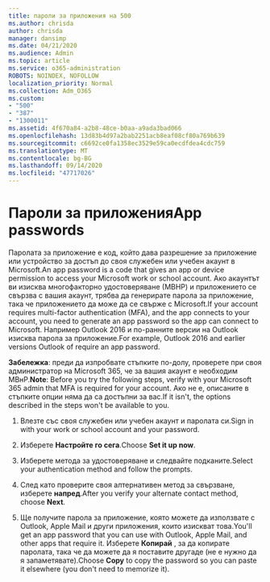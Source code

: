 ```yaml
---
title: пароли за приложения на 500
ms.author: chrisda
author: chrisda
manager: dansimp
ms.date: 04/21/2020
ms.audience: Admin
ms.topic: article
ms.service: o365-administration
ROBOTS: NOINDEX, NOFOLLOW
localization_priority: Normal
ms.collection: Adm_O365
ms.custom:
- "500"
- "387"
- "1300011"
ms.assetid: 4f670a84-a2b8-48ce-b0aa-a9ada3bad066
ms.openlocfilehash: 13d83b4d97a2bab2251acb8eaf08cf80a769b639
ms.sourcegitcommit: c6692ce0fa1358ec3529e59ca0ecdfdea4cdc759
ms.translationtype: MT
ms.contentlocale: bg-BG
ms.lasthandoff: 09/14/2020
ms.locfileid: "47717026"
---
```

# <a name="app-passwords"></a><span data-ttu-id="aed7b-102">Пароли за приложения</span><span class="sxs-lookup"><span data-stu-id="aed7b-102">App passwords</span></span>

<span data-ttu-id="aed7b-103">Паролата за приложение е код, който дава разрешение за приложение или устройство за достъп до своя служебен или учебен акаунт в Microsoft.</span><span class="sxs-lookup"><span data-stu-id="aed7b-103">An app password is a code that gives an app or device permission to access your Microsoft work or school account.</span></span> <span data-ttu-id="aed7b-104">Ако акаунтът ви изисква многофакторно удостоверяване (МВНР) и приложението се свързва с вашия акаунт, трябва да генерирате парола за приложение, така че приложението да може да се свърже с Microsoft.</span><span class="sxs-lookup"><span data-stu-id="aed7b-104">If your account requires multi-factor authentication (MFA), and the app connects to your account, you need to generate an app password so the app can connect to Microsoft.</span></span> <span data-ttu-id="aed7b-105">Например Outlook 2016 и по-ранните версии на Outlook изисква парола за приложение.</span><span class="sxs-lookup"><span data-stu-id="aed7b-105">For example, Outlook 2016 and earlier versions Outlook of require an app password.</span></span>

 <span data-ttu-id="aed7b-106">**Забележка**: преди да изпробвате стъпките по-долу, проверете при своя администратор на Microsoft 365, че за вашия акаунт е необходим МВнР.</span><span class="sxs-lookup"><span data-stu-id="aed7b-106">**Note**: Before you try the following steps, verify with your Microsoft 365 admin that MFA is required for your account.</span></span> <span data-ttu-id="aed7b-107">Ако не е, описаните в стъпките опции няма да са достъпни за вас.</span><span class="sxs-lookup"><span data-stu-id="aed7b-107">If it isn't, the options described in the steps won't be available to you.</span></span>

1. <span data-ttu-id="aed7b-108">Влезте със своя служебен или учебен акаунт и паролата си.</span><span class="sxs-lookup"><span data-stu-id="aed7b-108">Sign in with your work or school account and your password.</span></span>

2. <span data-ttu-id="aed7b-109">Изберете **Настройте го сега**.</span><span class="sxs-lookup"><span data-stu-id="aed7b-109">Choose **Set it up now**.</span></span>

3. <span data-ttu-id="aed7b-110">Изберете метода за удостоверяване и следвайте подканите.</span><span class="sxs-lookup"><span data-stu-id="aed7b-110">Select your authentication method and follow the prompts.</span></span>

4. <span data-ttu-id="aed7b-111">След като проверите своя алтернативен метод за свързване, изберете **напред**.</span><span class="sxs-lookup"><span data-stu-id="aed7b-111">After you verify your alternate contact method, choose **Next**.</span></span>

5. <span data-ttu-id="aed7b-112">Ще получите парола за приложение, която можете да използвате с Outlook, Apple Mail и други приложения, които изискват това.</span><span class="sxs-lookup"><span data-stu-id="aed7b-112">You'll get an app password that you can use with Outlook, Apple Mail, and other apps that require it.</span></span> <span data-ttu-id="aed7b-113">Изберете **Копирай** , за да копирате паролата, така че да можете да я поставите другаде (не е нужно да я запаметявате).</span><span class="sxs-lookup"><span data-stu-id="aed7b-113">Choose **Copy** to copy the password so you can paste it elsewhere (you don't need to memorize it).</span></span>
